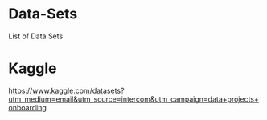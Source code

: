 # Data-Sets
List of Data Sets

# Kaggle
https://www.kaggle.com/datasets?utm_medium=email&utm_source=intercom&utm_campaign=data+projects+onboarding
